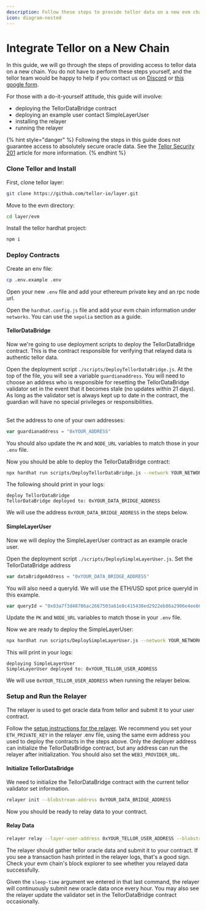 ```yaml
---
description: Follow these steps to provide tellor data on a new evm chain
icon: diagram-nested
---
```


# Integrate Tellor on a New Chain

In this guide, we will go through the steps of providing access to tellor data on a new chain. You do not have to perform these steps yourself, and the tellor team would be happy to help if you contact us on [Discord](https://discord.com/invite/tellor) or [this google form](https://docs.google.com/forms/d/e/1FAIpQLSc5YEerq5y5_YBiQg7ZwDVw76o_1KmRmqXvzjeZlfshNKTvaQ/viewform).&#x20;

For those with a do-it-yourself attitude, this guide will involve:

* deploying the TellorDataBridge contract
* deploying an example user contact SimpleLayerUser
* installing the relayer
* running the relayer

{% hint style="danger" %}
Following the steps in this guide does not guarantee access to absolutely secure oracle data. See the [Tellor Security 201](https://tellor.io/blog/layer-security-201/) article for more information.
{% endhint %}

### Clone Tellor and Install

First, clone tellor layer:

```bash
git clone https://github.com/tellor-io/layer.git
```

Move to the evm directory:

```bash
cd layer/evm
```

Install the tellor hardhat project:

```bash
npm i
```

### Deploy Contracts

Create an env file:

```bash
cp .env.example .env
```

Open your new `.env` file and add your ethereum private key and an rpc node url.

Open the `hardhat.config.js` file and add your evm chain information under `networks`. You can use the `sepolia` section as a guide.

#### TellorDataBridge

Now we're going to use deployment scripts to deploy the TellorDataBridge contract. This is the contract responsible for verifying that relayed data is authentic tellor data.

Open the deployment script `./scripts/DeployTellorDataBridge.js`. At the top of the file, you will see a variable `guardianaddress`. You will need to choose an address who is responsible for resetting the TellorDataBridge validator set in the event that it becomes stale (no updates within 21 days). As long as the validator set is always kept up to date in the contract, the guardian will have no special privileges or responsibilities.

\
Set the address to one of your own addresses:

```js
var guardianaddress = "0xYOUR_ADDRESS"
```

You should also update the `PK` and `NODE_URL` variables to match those in your `.env` file.

Now you should be able to deploy the TellorDataBridge contract:

```bash
npx hardhat run scripts/DeployTellorDataBridge.js --network YOUR_NETWORK
```

The following should print in your logs:

```
deploy TellorDataBridge
TellorDataBridge deployed to: 0xYOUR_DATA_BRIDGE_ADDRESS
```

We will use the address `0xYOUR_DATA_BRIDGE_ADDRESS` in the steps below.

#### SimpleLayerUser

Now we will deploy the SimpleLayerUser contract as an example oracle user.

Open the deployment script `./scripts/DeploySimpleLayerUser.js`. Set the TellorDataBridge address

```js
var dataBridgeAddress = "0xYOUR_DATA_BRIDGE_ADDRESS"
```

You will also need a queryId. We will use the ETH/USD spot price queryId in this example.

```js
var queryId = "0x83a7f3d48786ac2667503a61e8c415438ed2922eb86a2906e4ee66d9a2ce4992"
```

Update the `PK` and `NODE_URL` variables to match those in your `.env` file.

Now we are ready to deploy the SimpleLayerUser:

```bash
npx hardhat run scripts/DeploySimpleLayerUser.js --network YOUR_NETWORK
```

This will print in your logs:

```
deploying SimpleLayerUser
SimpleLayerUser deployed to: 0xYOUR_TELLOR_USER_ADDRESS
```

We will use `0xYOUR_TELLOR_USER_ADDRESS` when running the relayer below.

### Setup and Run the Relayer

The relayer is used to get oracle data from tellor and submit it to your user contract.

Follow the [setup instructions for the relayer](https://docs.tellor.io/layer-docs/using-tellor-data/relay-data-to-evm-chains). We recommend you set your `ETH_PRIVATE_KEY` in the relayer .env file, using the same evm address you used to deploy the contracts in the steps above. Only the deployer address can initialize the TellorDataBridge contract, but any address can run the relayer after initialization. You should also set the `WEB3_PROVIDER_URL`.

#### Initialize TellorDataBridge

We need to initialize the TellorDataBridge contract with the current tellor validator set information.

```bash
relayer init --blobstream-address 0xYOUR_DATA_BRIDGE_ADDRESS
```

Now you should be ready to relay data to your contract.

#### Relay Data

```bash
relayer relay --layer-user-address 0xYOUR_TELLOR_USER_ADDRESS --blobstream-address 0xYOUR_DATA_BRIDGE_ADDRESS --contract-type SimpleLayerUser --sleep-time 3600
```

The relayer should gather tellor oracle data and submit it to your contract. If you see a transaction hash printed in the relayer logs, that's a good sign. Check your evm chain's block explorer to see whether you relayed data successfully.

Given the `sleep-time` argument we entered in that last command, the relayer will continuously submit new oracle data once every hour. You may also see the relayer update the validator set in the TellorDataBridge contract occasionally.

